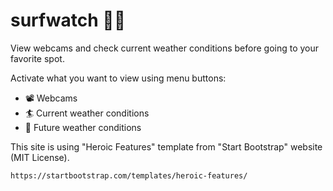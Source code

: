 # surfwatch 🌊👀
View webcams and check current weather conditions before going to your favorite spot.

Activate what you want to view using menu buttons:

- 📽️ Webcams
- 🏄 Current weather conditions
- 📅 Future weather conditions

This site is using "Heroic Features" template from "Start Bootstrap" website (MIT License).

~~~
https://startbootstrap.com/templates/heroic-features/
~~~
